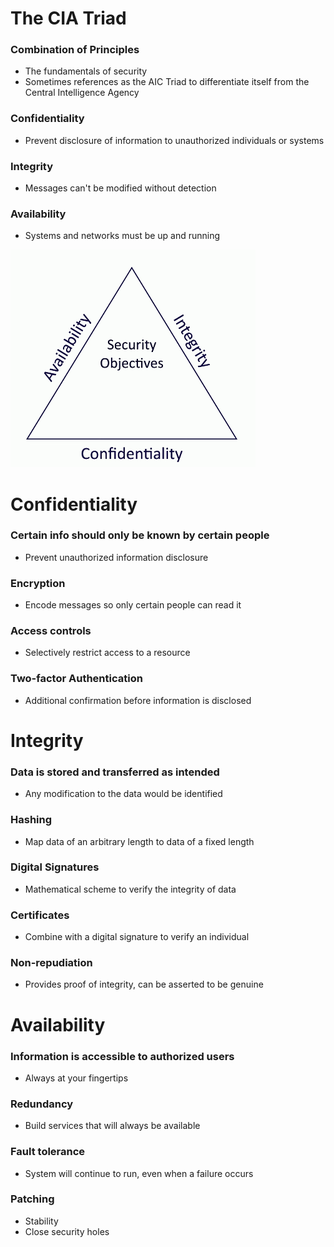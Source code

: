 # The CIA Triad
### Combination of Principles
- The fundamentals of security
- Sometimes references as the AIC Triad to differentiate itself from the Central Intelligence Agency
### Confidentiality
- Prevent disclosure of information to unauthorized individuals or systems
### Integrity
- Messages can't be modified without detection
### Availability
- Systems and networks must be up and running

![](d58671b6df07164699103f450c8c4b53.png)

# Confidentiality
### Certain info should only be known by certain people
- Prevent unauthorized information disclosure
### Encryption
- Encode messages so only certain people can read it
### Access controls
- Selectively restrict access to a resource
### Two-factor Authentication
- Additional confirmation before information is disclosed
# Integrity
### Data is stored and transferred as intended
- Any modification to the data would be identified
### Hashing
- Map data of an arbitrary length to data of a fixed length
### Digital Signatures
- Mathematical scheme to verify the integrity of data
### Certificates
- Combine with a digital signature to verify an individual
### Non-repudiation
- Provides proof of integrity, can be asserted to be genuine
# Availability
### Information is accessible to authorized users
- Always at your fingertips
### Redundancy
- Build services that will always be available
### Fault tolerance
- System will continue to run, even when a failure occurs
### Patching
- Stability
- Close security holes